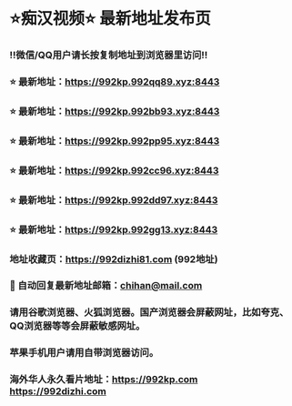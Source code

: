 # ⭐️痴汉视频⭐️ 最新地址发布页

### ‼️微信/QQ用户请长按复制地址到浏览器里访问‼️

### ⭐️ 最新地址：https://992kp.992qq89.xyz:8443

### ⭐️ 最新地址：https://992kp.992bb93.xyz:8443

### ⭐️ 最新地址：https://992kp.992pp95.xyz:8443

### ⭐️ 最新地址：https://992kp.992cc96.xyz:8443

### ⭐️ 最新地址：https://992kp.992dd97.xyz:8443

### ⭐️ 最新地址：https://992kp.992gg13.xyz:8443



### 地址收藏页：https://992dizhi81.com (992地址)
### 📧 自动回复最新地址邮箱：chihan@mail.com
### 请用谷歌浏览器、火狐浏览器。国产浏览器会屏蔽网址，比如夸克、QQ浏览器等等会屏蔽敏感网址。
### 苹果手机用户请用自带浏览器访问。
### 海外华人永久看片地址：https://992kp.com  https://992dizhi.com
